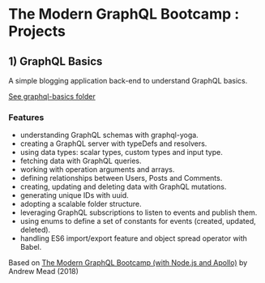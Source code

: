 # The Modern GraphQL Bootcamp : Projects

## 1) GraphQL Basics

A simple blogging application back-end to understand GraphQL basics.

[See graphql-basics folder](https://github.com/solygambas/graphql-bootcamp/tree/master/graphql-basics)

### Features

- understanding GraphQL schemas with graphql-yoga.
- creating a GraphQL server with typeDefs and resolvers.
- using data types: scalar types, custom types and input type.
- fetching data with GraphQL queries.
- working with operation arguments and arrays.
- defining relationships between Users, Posts and Comments.
- creating, updating and deleting data with GraphQL mutations.
- generating unique IDs with uuid.
- adopting a scalable folder structure.
- leveraging GraphQL subscriptions to listen to events and publish them.
- using enums to define a set of constants for events (created, updated, deleted).
- handling ES6 import/export feature and object spread operator with Babel.

Based on [The Modern GraphQL Bootcamp (with Node.js and Apollo)](https://www.udemy.com/course/graphql-bootcamp/) by Andrew Mead (2018)
